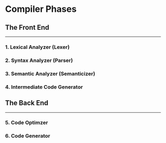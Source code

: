 # Compiler Phases
## The Front End
---
### 1. Lexical Analyzer (Lexer)
### 2. Syntax Analyzer (Parser)
### 3. Semantic Analyzer (Semanticizer)
### 4. Intermediate Code Generator
## The Back End
---
### 5. Code Optimzer
### 6. Code Generator